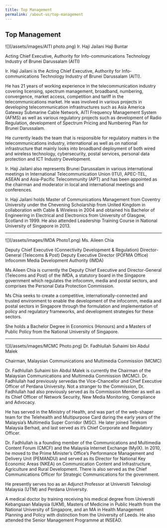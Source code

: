 ```yaml
---
title: Top Management
permalink: /about-us/top-management
---
```

## **Top Management**
![](/assets/images/AITI photo.png)
Ir. Haji Jailani Haji Buntar

Acting Chief Executive, Authority for Info-communications Technology Industry of Brunei Darussalam (AITI)

Ir. Haji Jailani is the Acting Chief Executive, Authority for Info-communications Technology Industry of Brunei Darussalam (AITI). 

He has 21 years of working experience in the telecommunication industry covering licensing, spectrum management, broadband, numbering, convergence, market access, competition and tariff in the telecommunications market. He was involved in various projects in developing telecommunication infrastructures such as Asia America Gateway Submarine Cable Network, AITI Frequency Management System (AFMS) as well as various regulatory projects such as development of Radio Regulation, development of Spectrum Pricing and Numbering Plan for Brunei Darussalam. 

He currently leads the team that is responsible for regulatory matters in the telecommunications industry, international as well as on national infrastructure that mainly looks into broadband deployment of both wired and wireless technology, cybersecurity, postal services, personal data protection and ICT Industry Development. 

Ir. Haji Jailani also represents Brunei Darussalam in various international meetings in International Telecommunication Union (ITU), APEC-TEL, ASEAN and Asia-Pacific Telecommunity (APT) and has been appointed as the chairman and moderator in local and international meetings and conferences. 

Ir. Haji Jailani holds Master of Communications Management from Coventry University under the Chevening Scholarship from United Kingdom in collaboration with Cable & Wireless in 2004 and obtained his Bachelor of Engineering in Electrical and Electronics from University of Glasgow, Scotland in 1999. He also attended Leadership Training Course in National University of Singapore in 2013.


***

![](/assets/images/IMDA Photo1.png)
Ms. Aileen Chia

Deputy Chief Executive (Connectivity Development & Regulation) 
Director-General (Telecoms & Post)
Deputy Executive Director (POFMA Office)
Infocomm Media Development Authority (IMDA)

Ms Aileen Chia is currently the Deputy Chief Executive and Director-General (Telecoms and Post) of the IMDA, a statutory board in the Singapore government which regulates the infocomm, media and postal sectors, and comprises the Personal Data Protection Commission.

Ms Chia seeks to create a competitive, internationally-connected and trusted environment to enable the development of the infocomm, media and postal sectors in Singapore through the formulation and implementation of policy and regulatory frameworks, and development strategies for these sectors.

She holds a Bachelor Degree in Economics (Honours) and a Masters of Public Policy from the National University of Singapore.

***

![](/assets/images/MCMC Photo.png)
Dr. Fadhlullah Suhaimi bin Abdul Malek

Chairman, Malaysian Communications and 
Multimedia Commission (MCMC)

Dr. Fadhlullah Suhaimi bin Abdul Malek is currently the Chairman of the Malaysian
Communications and Multimedia Commission (MCMC). Dr. Fadhlullah had previously servedas the Vice-Chancellor and Chief Executive Officer of Perdana University. Not a stranger to the Commission, Dr. Fadhlullah had also previously served as its Commission Member as well as its Chief Officer of Network Security, New Media Monitoring, Compliance and Advocacy.

He has served in the Ministry of Health, and was part of the web-shaper team for
the Telehealth and Multipurpose Card during the early years of the Malaysia’s Multimedia
Super Corridor (MSC). He later joined Telekom Malaysia Berhad, and last served as it’s Chief Corporate and Regulatory Officer.

Dr. Fadhlullah is a founding member of the Communications and Multimedia Content Forum
(CMCF) and the Malaysia Internet Exchange (MyIX). In 2010, he moved to the Prime
Minister’s Office’s Performance Management and Delivery Unit (PEMANDU) and served as its Director for National Key Economic Areas (NKEA) on Communication Content and
Infrastructure, Agriculture and Rural Development. There is also served as the Chief Communications Officer for Strategic Communications for the government.

He presently serves too as an Adjunct Professor at Universiti Teknologi Malaysia (UTM) and Perdana University.

A medical doctor by training receiving his medical degree from Universiti Kebangsaan
Malaysia (UKM), Masters of Medicine in Public Health from the National University of Singapore, and an MA in Health Management Planning and Policy with distinction from the University of Leeds. He also attended the Senior Management Programme at INSEAD.